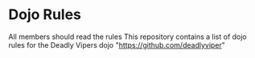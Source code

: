 Dojo Rules
==========
All members should read the rules
This repository contains a list of dojo rules for the Deadly Vipers dojo
"https://github.com/deadlyviper"

